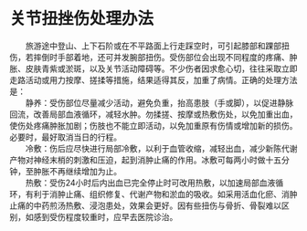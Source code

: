 # 关节扭挫伤处理办法  

&emsp;&emsp;旅游途中登山、上下石阶或在不平路面上行走踩空时，可引起膝部和踝部扭伤，若摔倒时手部着地，还可并发腕部扭伤。受伤部位会出现不同程度的疼痛、肿胀、皮肤青紫或淤斑，以及关节活动障碍等。不少伤者因求愈心切，往往采取立即走路活动或用力按摩、搓揉等措施，结果适得其反，加重了病情。正确的处理方法是：  
&emsp;&emsp;静养：受伤部位尽量减少活动，避免负重，抬高患肢（手或脚），以促进静脉回流，改善局部血液循环，减轻水肿。勿揉搓、按摩或热敷伤处，以免加重出血，使伤处疼痛肿胀加剧；伤肢也不能立即活动，以免加重原有伤情或增加新的损伤。必要时，最好取消当日的行程。  
&emsp;&emsp;冷敷：伤后应尽快进行局部冷敷，以利于血管收缩，减轻出血，减少新陈代谢产物对神经末梢的刺激和压迫，起到消肿止痛的作用。冰敷可每两小时做十五分钟，至肿胀不再继续增加为止。  
&emsp;&emsp;热敷：受伤24小时后内出血已完全停止时可改用热敷，以加速局部血液循环，有利于消肿止痛、组织修复、代谢产物和淤血的吸收。如采用活血化瘀、消肿止痛的中药煎汤热敷、浸泡患处，效果会更好。因有些扭伤与骨折、骨裂难以区别，如感到受伤程度较重时，应早去医院诊治。  
<!-- Last processed: 2025-07-22 03:44:30 -->
